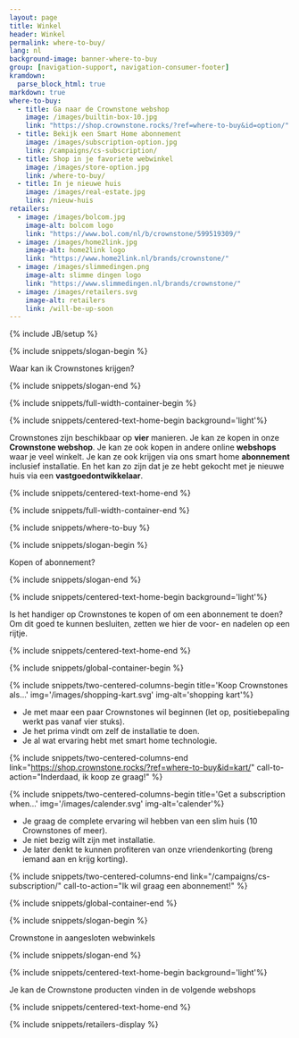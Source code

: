 ```yaml
---
layout: page
title: Winkel
header: Winkel
permalink: where-to-buy/
lang: nl
background-image: banner-where-to-buy
group: [navigation-support, navigation-consumer-footer]
kramdown:
  parse_block_html: true
markdown: true
where-to-buy:
  - title: Ga naar de Crownstone webshop
    image: /images/builtin-box-10.jpg
    link: "https://shop.crownstone.rocks/?ref=where-to-buy&id=option/"
  - title: Bekijk een Smart Home abonnement
    image: /images/subscription-option.jpg
    link: /campaigns/cs-subscription/
  - title: Shop in je favoriete webwinkel
    image: /images/store-option.jpg
    link: /where-to-buy/
  - title: In je nieuwe huis
    image: /images/real-estate.jpg
    link: /nieuw-huis
retailers:
  - image: /images/bolcom.jpg
    image-alt: bolcom logo
    link: "https://www.bol.com/nl/b/crownstone/599519309/"
  - image: /images/home2link.jpg
    image-alt: home2link logo
    link: "https://www.home2link.nl/brands/crownstone/"
  - image: /images/slimmedingen.png
    image-alt: slimme dingen logo
    link: "https://www.slimmedingen.nl/brands/crownstone/"
  - image: /images/retailers.svg
    image-alt: retailers
    link: /will-be-up-soon
---
```



{% include JB/setup %}

{% include snippets/slogan-begin %}

Waar kan ik Crownstones krijgen?

{% include snippets/slogan-end %}

{% include snippets/full-width-container-begin %}

{% include snippets/centered-text-home-begin background='light'%}

Crownstones zijn beschikbaar op **vier** manieren. Je kan ze kopen in onze **Crownstone webshop**. 
Je kan ze ook kopen in andere online **webshops** waar je veel winkelt.
Je kan ze ook krijgen via ons smart home **abonnement** inclusief installatie. 
En het kan zo zijn dat je ze hebt gekocht met je nieuwe huis via een **vastgoedontwikkelaar**.

{% include snippets/centered-text-home-end %}

{% include snippets/full-width-container-end %}

{% include snippets/where-to-buy %}

{% include snippets/slogan-begin %}

Kopen of abonnement?

{% include snippets/slogan-end %}


{% include snippets/centered-text-home-begin background='light'%}

Is het handiger op Crownstones te kopen of om een abonnement te doen? Om dit goed te kunnen besluiten, zetten we hier
de voor- en nadelen op een rijtje.

{% include snippets/centered-text-home-end %}

{% include snippets/global-container-begin %}

{% include snippets/two-centered-columns-begin title='Koop Crownstones als...' img='/images/shopping-kart.svg' img-alt='shopping kart'%}

- Je met maar een paar Crownstones wil beginnen (let op, positiebepaling werkt pas vanaf vier stuks).
- Je het prima vindt om zelf de installatie te doen.
- Je al wat ervaring hebt met smart home technologie.

{% include snippets/two-centered-columns-end link="https://shop.crownstone.rocks/?ref=where-to-buy&id=kart/" call-to-action="Inderdaad, ik koop ze graag!" %}

{% include snippets/two-centered-columns-begin  title='Get a subscription when…' img='/images/calender.svg' img-alt='calender'%}

- Je graag de complete ervaring wil hebben van een slim huis (10 Crownstones of meer).
- Je niet bezig wilt zijn met installatie.
- Je later denkt te kunnen profiteren van onze vriendenkorting (breng iemand aan en krijg korting).

{% include snippets/two-centered-columns-end  link="/campaigns/cs-subscription/" call-to-action="Ik wil graag een abonnement!" %}

{% include snippets/global-container-end %}

{% include snippets/slogan-begin %}

Crownstone in aangesloten webwinkels

{% include snippets/slogan-end %}

{% include snippets/centered-text-home-begin background='light'%}

Je kan de Crownstone producten vinden in de volgende webshops

{% include snippets/centered-text-home-end %}

{% include snippets/retailers-display %}
